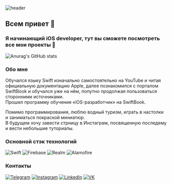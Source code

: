 ![header](https://user-images.githubusercontent.com/98335973/203375241-36493ad2-e75d-4d2d-ab61-011bef4e25fd.jpg)

<h2>
Всем привет 👋
</h2>

<h3>
Я начинающий iOS developer, тут вы сможете посмотреть все мои проекты 🙂
</h3>

![Anurag's GitHub stats](https://github-readme-stats.vercel.app/api?username=anikinilya&count_private=true&hide=stars,prs,issues,contribs&title_color=f05138)

<h3>
  Обо мне
</h3>

<p>
  Обучался языку Swift изначально самостоятельно на YouTube и читая официальную документацию Apple, далее познакомился с порталом SwiftBook и обучался уже на нём, попутно продолжая пользоваться сторонними источниками.<br>
Прошел программу обучения «iOS-разработчик» на SwiftBook.
</p> 

<p>
  Помимо программирования, люблю водный туризм, играть в настолки и заниматься покраской миниатюр.<br>
В будущем хочу завести стрницу в Инстаграм, посвященную последему и вести небольшие туториалы.
</p>

<h3>
  Основной стэк технологий
</h3>

![Swift](https://img.shields.io/badge/-Swift-f05138?style=for-the-badge&logo=swift&logoColor=white)
![Firebase](https://img.shields.io/badge/-Firebase-f05138?style=for-the-badge&logo=firebase&logoColor=white)
![Realm](https://img.shields.io/badge/-Realm-f05138?style=for-the-badge&logo=realm&logoColor=white)
![Alamofire](https://img.shields.io/badge/-Alamofire-f05138?style=for-the-badge)

<h3> 
  Контакты
</h3>

[![Telegram](https://img.shields.io/badge/-Telegram-f05138?style=for-the-badge&logo=telegram&logoColor=orange)](https://t.me/CMRain)
[![Instagram](https://img.shields.io/badge/-Instagram-f05138?style=for-the-badge&logo=instagram&logoColor=white)](https://instagram.com/cm_rain/)
[![LinkedIn](https://img.shields.io/badge/-LinkedIn-f05138?style=for-the-badge&logo=linkedin&logoColor=white)](https://www.linkedin.com/in/ilya-anikin/)
[![VK](https://img.shields.io/badge/-VK-f05138?style=for-the-badge&logo=vk&logoColor=white)](https://vk.com/id179803241)
